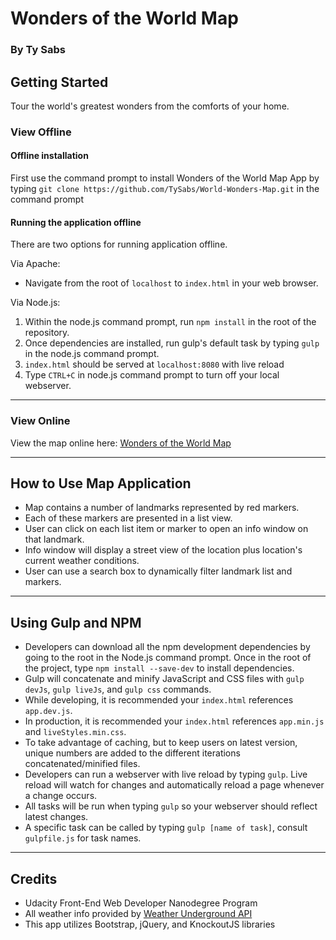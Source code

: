 # Wonders of the World Map
### By Ty Sabs

## Getting Started
Tour the world's greatest wonders from the comforts of your home.

### View Offline
#### Offline installation
First use the command prompt to install Wonders of the World Map App by typing ``git clone https://github.com/TySabs/World-Wonders-Map.git`` in the command prompt

#### Running the application offline
There are two options for running application offline.

Via Apache:
* Navigate from the root of ```localhost``` to ```index.html``` in your web browser.

Via Node.js:
1. Within the node.js command prompt, run ```npm install``` in the root of the repository.
2. Once dependencies are installed, run gulp's default task by typing ```gulp``` in the node.js command prompt.
3. ```index.html``` should be served at ```localhost:8080``` with live reload
4. Type ```CTRL+C``` in node.js command prompt to turn off your local webserver.

<hr>

### View Online
View the map online here: [Wonders of the World Map](https://tysabs.github.io/World-Wonders-Map/)
<hr>

## How to Use Map Application
* Map contains a number of landmarks represented by red markers.
* Each of these markers are presented in a list view.
* User can click on each list item or marker to open an info window on that landmark.
* Info window will display a street view of the location plus location's current weather conditions.
* User can use a search box to dynamically filter landmark list and markers.

<hr>

## Using Gulp and NPM
* Developers can download all the npm development dependencies by going to the root in the Node.js command prompt. Once in the root of the project, type ```npm install --save-dev``` to install dependencies.
* Gulp will concatenate and minify JavaScript and CSS files with ```gulp devJs```, ```gulp liveJs```, and ```gulp css``` commands.
* While developing, it is recommended your ```index.html``` references ```app.dev.js```.
* In production, it is recommended your ```index.html``` references ```app.min.js``` and ```liveStyles.min.css```.
* To take advantage of caching, but to keep users on latest version, unique numbers are added to the different iterations concatenated/minified files.
* Developers can run a webserver with live reload by typing ```gulp```. Live reload will watch for changes and automatically reload a page whenever a change occurs.
* All tasks will be run when typing ```gulp``` so your webserver should reflect latest changes.
* A specific task can be called by typing ```gulp [name of task]```, consult ```gulpfile.js``` for task names.

<hr>

## Credits
* Udacity Front-End Web Developer Nanodegree Program
* All weather info provided by [Weather Underground API](https://www.wunderground.com/weather/api/d/docs)
* This app utilizes Bootstrap, jQuery, and KnockoutJS libraries
